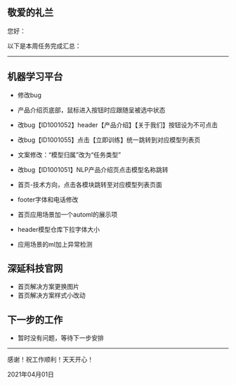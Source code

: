 ## 敬爱的礼兰

您好：

以下是本周任务完成汇总：

---

## 机器学习平台

- 修改bug
- 产品介绍页底部，鼠标进入按钮时应跟随呈被选中状态

- 改bug【ID1001052】header【产品介绍】【关于我们】按钮设为不可点击
- 改bug【ID1001055】点击【立即训练】统一跳转到对应模型列表页
- 文案修改：“模型归属”改为“任务类型”
- 改bug【ID1001051】NLP产品介绍页点击模型名称跳转
- 首页-技术方向，点击各模块跳转至对应模型列表页面
- footer字体和电话修改
- 首页应用场景加一个automl的展示项
- header模型仓库下拉字体大小
- 应用场景的ml加上异常检测

## 深延科技官网

- 首页解决方案更换图片
- 首页解决方案样式小改动

## 下一步的工作

- 暂时没有问题，等待下一步安排

---
感谢！祝工作顺利！天天开心！

2021年04月01日
